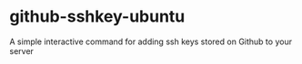 github-sshkey-ubuntu
====================

A simple interactive command for adding ssh keys stored on Github to your server
